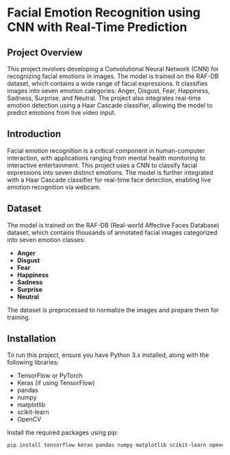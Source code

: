 # Facial Emotion Recognition using CNN with Real-Time Prediction

## Project Overview
This project involves developing a Convolutional Neural Network (CNN) for recognizing facial emotions in images. The model is trained on the RAF-DB dataset, which contains a wide range of facial expressions. It classifies images into seven emotion categories: Anger, Disgust, Fear, Happiness, Sadness, Surprise, and Neutral. The project also integrates real-time emotion detection using a Haar Cascade classifier, allowing the model to predict emotions from live video input.

## Introduction
Facial emotion recognition is a critical component in human-computer interaction, with applications ranging from mental health monitoring to interactive entertainment. This project uses a CNN to classify facial expressions into seven distinct emotions. The model is further integrated with a Haar Cascade classifier for real-time face detection, enabling live emotion recognition via webcam.

## Dataset
The model is trained on the RAF-DB (Real-world Affective Faces Database) dataset, which contains thousands of annotated facial images categorized into seven emotion classes:
- **Anger**
- **Disgust**
- **Fear**
- **Happiness**
- **Sadness**
- **Surprise**
- **Neutral**

The dataset is preprocessed to normalize the images and prepare them for training.

## Installation
To run this project, ensure you have Python 3.x installed, along with the following libraries:

- TensorFlow or PyTorch
- Keras (if using TensorFlow)
- pandas
- numpy
- matplotlib
- scikit-learn
- OpenCV

Install the required packages using pip:
```bash
pip install tensorflow keras pandas numpy matplotlib scikit-learn opencv-python
